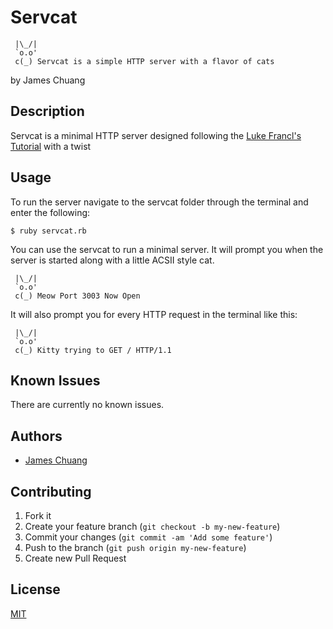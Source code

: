 # Servcat
```shell
 |\_/|
 `o.o'
 c(_) Servcat is a simple HTTP server with a flavor of cats
```

by James Chuang
## Description
Servcat is a minimal HTTP server designed following the [Luke Francl's Tutorial][1] with a twist
## Usage
To run the server navigate to the servcat folder through the terminal and enter the following:
```shell
$ ruby servcat.rb
```

You can use the servcat to run a minimal server. It will prompt you when the server is started along with a little ACSII style cat.
```shell
 |\_/|
 `o.o'
 c(_) Meow Port 3003 Now Open
```

It will also prompt you for every HTTP request in the terminal like this:
```shell
 |\_/|
 `o.o'
 c(_) Kitty trying to GET / HTTP/1.1
```

## Known Issues

There are currently no known issues.

## Authors

* [James Chuang](https://github.com/hiddensanctum)

## Contributing

1. Fork it
2. Create your feature branch (`git checkout -b my-new-feature`)
3. Commit your changes (`git commit -am 'Add some feature'`)
4. Push to the branch (`git push origin my-new-feature`)
5. Create new Pull Request

## License

[MIT][2]

[1]: https://practicingruby.com/articles/implementing-an-http-file-server?u=2c59db4496
[2]: http://opensource.org/licenses/MIT